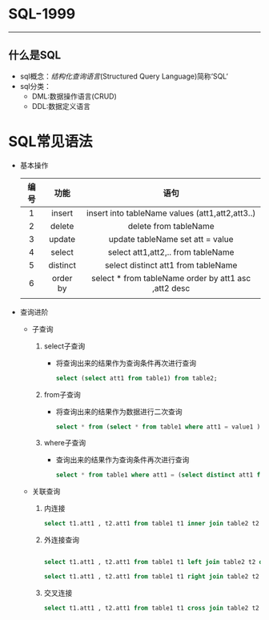 # SQL-1999

-----------------

## 什么是SQL

* sql概念：*结构化查询语言*(Structured Query Language)简称‘SQL‘
* sql分类：
  * DML:数据操作语言(CRUD)
  * DDL:数据定义语言

# SQL常见语法

* 基本操作

  | 编号 |   功能   |                         语句                         |
  | :--: | :------: | :--------------------------------------------------: |
  |  1   |  insert  |   insert into tableName values (att1,att2,att3..)    |
  |  2   |  delete  |                delete from tableName                 |
  |  3   |  update  |           update tableName set att = value           |
  |  4   |  select  |          select att1,att2,.. from tableName          |
  |  5   | distinct |         select distinct att1 from tableName          |
  |  6   | order by | select * from tableName order by att1 asc ,att2 desc |
  |      |          |                                                      |

* 查询进阶

  * 子查询

    1. select子查询

       * 将查询出来的结果作为查询条件再次进行查询

         ```sql
         select (select att1 from table1) from table2;
         ```

    2. from子查询

       * 将查询出来的结果作为数据进行二次查询

         ```sql
         select * from (select * from table1 where att1 = value1 );
         ```

    3. where子查询

       * 查询出来的结果作为查询条件再次进行查询

         ```sql
         select * from table1 where att1 = (select distinct att1 from table2 where att2 = value2) and att2 in (select att1 from table3)
         ```

  * 关联查询

    1. 内连接

       ```sql
       select t1.att1 , t2.att1 from table1 t1 inner join table2 t2 where t1.att2 = t2.att2 
       ```

    2. 外连接查询

       ```sql
       
       select t1.att1 , t2.att1 from table1 t1 left join table2 t2 on t1.att2 = t2.att2 ;
       
       select t1.att1 , t2.att1 from table1 t1 right join table2 t2 on t1.att2 = t2.att2 ;
       ```

    3. 交叉连接

       ```sql
       select t1.att1 , t2.att1 from table1 t1 cross join table2 t2 where t1.att2 = t2.att2 
       ```












    ​		

